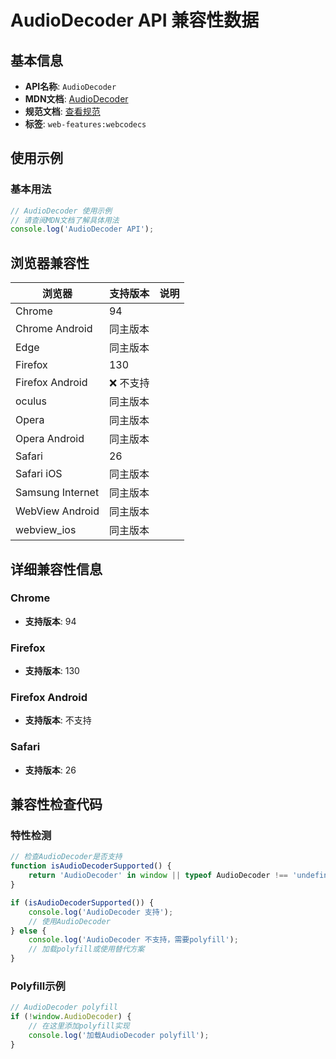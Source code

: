# AudioDecoder API 兼容性数据

## 基本信息

- **API名称**: `AudioDecoder`
- **MDN文档**: [AudioDecoder](https://developer.mozilla.org/docs/Web/API/AudioDecoder)
- **规范文档**: [查看规范](https://w3c.github.io/webcodecs/#audiodecoder-interface)
- **标签**: `web-features:webcodecs`

## 使用示例

### 基本用法

```javascript
// AudioDecoder 使用示例
// 请查阅MDN文档了解具体用法
console.log('AudioDecoder API');
```

## 浏览器兼容性

| 浏览器 | 支持版本 | 说明 |
|--------|----------|------|
| Chrome | 94 |  |
| Chrome Android | 同主版本 |  |
| Edge | 同主版本 |  |
| Firefox | 130 |  |
| Firefox Android | ❌ 不支持 |  |
| oculus | 同主版本 |  |
| Opera | 同主版本 |  |
| Opera Android | 同主版本 |  |
| Safari | 26 |  |
| Safari iOS | 同主版本 |  |
| Samsung Internet | 同主版本 |  |
| WebView Android | 同主版本 |  |
| webview_ios | 同主版本 |  |

## 详细兼容性信息

### Chrome

- **支持版本**: 94

### Firefox

- **支持版本**: 130

### Firefox Android

- **支持版本**: 不支持

### Safari

- **支持版本**: 26

## 兼容性检查代码

### 特性检测

```javascript
// 检查AudioDecoder是否支持
function isAudioDecoderSupported() {
    return 'AudioDecoder' in window || typeof AudioDecoder !== 'undefined';
}

if (isAudioDecoderSupported()) {
    console.log('AudioDecoder 支持');
    // 使用AudioDecoder
} else {
    console.log('AudioDecoder 不支持，需要polyfill');
    // 加载polyfill或使用替代方案
}
```

### Polyfill示例

```javascript
// AudioDecoder polyfill
if (!window.AudioDecoder) {
    // 在这里添加polyfill实现
    console.log('加载AudioDecoder polyfill');
}
```

